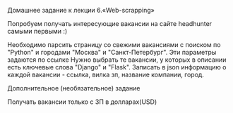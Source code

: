 Домашнее задание к лекции 6.«Web-scrapping»

Попробуем получать интересующие вакансии на сайте headhunter самыми первыми :)

Необходимо парсить страницу со свежими вакансиями с поиском по "Python" и городами "Москва" и "Санкт-Петербург". Эти параметры задаются по ссылке
Нужно выбрать те вакансии, у которых в описании есть ключевые слова "Django" и "Flask".
Записать в json информацию о каждой вакансии - ссылка, вилка зп, название компании, город.




Дополнительное (необязательное) задание

Получать вакансии только с ЗП в долларах(USD)
